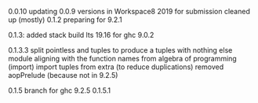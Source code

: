 0.0.10
    updating 0.0.9 versions in Workspace8 2019 for submission
    cleaned up (mostly)
0.1.2 preparing for 9.2.1
  
0.1.3: added stack build lts 19.16 for ghc 9.0.2

0.1.3.3 split pointless and tuples to produce a tuples with nothing else module 
    aligning with the function names from algebra of programming (import)
    import tuples from extra (to reduce duplications)
    removed aopPrelude (because not in 9.2.5)

0.1.5 branch for ghc 9.2.5
0.1.5.1